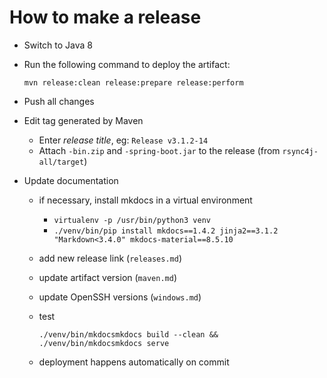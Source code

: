 How to make a release
=====================

* Switch to Java 8
* Run the following command to deploy the artifact:

  ```
  mvn release:clean release:prepare release:perform
  ```

* Push all changes
* Edit tag generated by Maven 

  * Enter *release title*, eg: `Release v3.1.2-14`
  * Attach `-bin.zip` and `-spring-boot.jar` to the release 
    (from `rsync4j-all/target`)

* Update documentation

  * if necessary, install mkdocs in a virtual environment
    
    * `virtualenv -p /usr/bin/python3 venv`
    * `./venv/bin/pip install mkdocs==1.4.2 jinja2==3.1.2 "Markdown<3.4.0" mkdocs-material==8.5.10`
    
  * add new release link (`releases.md`)
  * update artifact version (`maven.md`)
  * update OpenSSH versions (`windows.md`)
  * test 
    
    ```
    ./venv/bin/mkdocsmkdocs build --clean && ./venv/bin/mkdocsmkdocs serve
    ```
    
  * deployment happens automatically on commit
